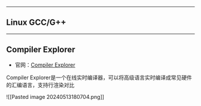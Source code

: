 
---
## Linux GCC/G++



---
## Compiler Explorer

+ 官网：[Compiler Explorer](https://godbolt.org/)

Compiler Explorer是一个在线实时编译器，可以将高级语言实时编译成常见硬件的汇编语言，支持行渲染对比

![[Pasted image 20240513180704.png]]